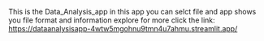 This is the Data_Analysis_app in this app you can selct file and app shows you file format and information explore for more click the link: https://dataanalysisapp-4wtw5mgohnu9tmn4u7ahmu.streamlit.app/
